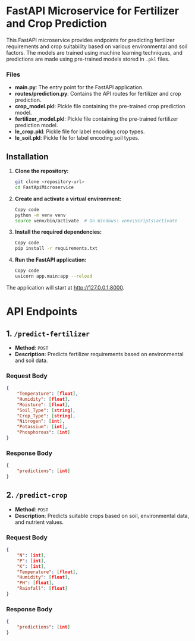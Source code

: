 # FastAPI Microservice for Fertilizer and Crop Prediction

This FastAPI microservice provides endpoints for predicting fertilizer requirements and crop suitability based on various environmental and soil factors. The models are trained using machine learning techniques, and predictions are made using pre-trained models stored in `.pkl` files.


### Files

- **main.py**: The entry point for the FastAPI application.
- **routes/prediction.py**: Contains the API routes for fertilizer and crop prediction.
- **crop_model.pkl**: Pickle file containing the pre-trained crop prediction model.
- **fertilizer_model.pkl**: Pickle file containing the pre-trained fertilizer prediction model.
- **le_crop.pkl**: Pickle file for label encoding crop types.
- **le_soil.pkl**: Pickle file for label encoding soil types.

## Installation

1. **Clone the repository:**
   ```bash
   git clone <repository-url>
   cd FastApiMicroservice

2. **Create and activate a virtual environment:**

    ```bash
    Copy code
    python -m venv venv
    source venv/bin/activate  # On Windows: venv\Scripts\activate
    ```
3. **Install the required dependencies:**

    ```bash
    Copy code
    pip install -r requirements.txt
    ```
4. **Run the FastAPI application:**

    ```bash
    Copy code
    uvicorn app.main:app --reload
    ```
The application will start at http://127.0.0.1:8000.

# API Endpoints

## 1. `/predict-fertilizer`

- **Method**: `POST`
- **Description**: Predicts fertilizer requirements based on environmental and soil data.

### Request Body
```json
{
    "Temperature": [float],
    "Humidity": [float],
    "Moisture": [float],
    "Soil_Type": [string],
    "Crop_Type": [string],
    "Nitrogen": [int],
    "Potassium": [int],
    "Phosphorous": [int]
}
```
### Response Body
```json
{
    "predictions": [int]
}
```

## 2. `/predict-crop`

- **Method**: `POST`
- **Description**: Predicts suitable crops based on soil, environmental data, and nutrient values.

### Request Body
```json
{
    "N": [int],
    "P": [int],
    "K": [int],
    "Temperature": [float],
    "Humidity": [float],
    "PH": [float],
    "Rainfall": [float]
}
```
### Response Body
```json
{
    "predictions": [int]
}
```
